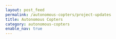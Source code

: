 ```yaml
---
layout: post_feed
permalink: /autonomous-copters/project-updates
title: Autonomous Copters
category: autonomous-copters
enable_nav: true
---
```

